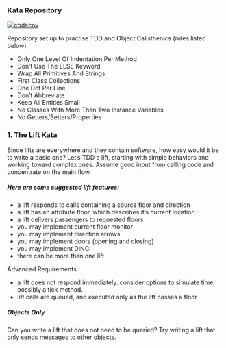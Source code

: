 ### Kata Repository

[![codecov](https://codecov.io/gh/forestfart/kata/branch/master/graph/badge.svg)](https://codecov.io/gh/forestfart/kata)

Repository set up to practise TDD and Object Calisthenics (rules listed below)
- Only One Level Of Indentation Per Method
- Don’t Use The ELSE Keyword
- Wrap All Primitives And Strings
- First Class Collections
- One Dot Per Line
- Don’t Abbreviate
- Keep All Entities Small
- No Classes With More Than Two Instance Variables
- No Getters/Setters/Properties


### 1. The Lift Kata

Since lifts are everywhere and they contain software, how easy would it be to write a basic one? Let’s TDD a lift, starting with simple behaviors and working toward complex ones. Assume good input from calling code and concentrate on the main flow.

##### Here are some suggested lift features:

- a lift responds to calls containing a source floor and direction
- a lift has an attribute floor, which describes it’s current location
- a lift delivers passengers to requested floors
- you may implement current floor monitor
- you may implement direction arrows
- you may implement doors (opening and closing)
- you may implement DING!
- there can be more than one lift

Advanced Requirements
- a lift does not respond immediately. consider options to simulate time, possibly a tick method.
- lift calls are queued, and executed only as the lift passes a floor

##### Objects Only 
Can you write a lift that does not need to be queried? Try writing a lift that only sends messages to other objects.


